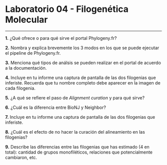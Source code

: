 # Laboratorio 04 - Filogenética Molecular 
---  

**1.** ¿Qué ofrece o para qué sirve el portal Phylogeny.fr? 

**2.** Nombra y explica brevemente los 3 modos en los que se puede ejecutar el pipeline de Phylogeny.fr.

**3.** Menciona qué tipos de análsis se pueden realizar en el portal de acuerdo a la documentación.

**4.** Incluye en tu informe una captura de pantalla de las dos filogenias que inferiste. Recuerda que tu nombre completo debe aparecer en la imagen de cada filogenia.

**5.** ¿A qué se refiere el paso de _Alignment curation_ y para qué sirve? 

**6.** ¿Cuál es la diferencia entre BioNJ y Neighbor?

**7.** Incluye en tu informe una captura de pantalla de las dos filogenias que inferiste.

**8.** ¿Cuál es el efecto de no hacer la curación del alineamiento en las filogenias?

**9.** Describe las diferencias entre las filogenias que has estimado (4 en total): cantidad de grupos monofiléticos, relaciones que potencialmente cambiaron, etc.
